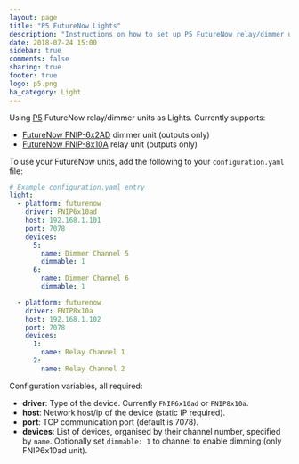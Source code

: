 ```yaml
---
layout: page
title: "P5 FutureNow Lights"
description: "Instructions on how to set up P5 FutureNow relay/dimmer units as lights within Home Assistant."
date: 2018-07-24 15:00
sidebar: true
comments: false
sharing: true
footer: true
logo: p5.png
ha_category: Light
---
```


Using [P5](http://www.p5.hu) FutureNow relay/dimmer units as Lights. Currently supports: 
* [FutureNow FNIP-6x2AD](http://www.p5.hu/index.php/products/ethernet-modules/265-fnip-6x2ad) dimmer unit (outputs only)
* [FutureNow FNIP-8x10A](http://www.p5.hu/index.php/products/ethernet-modules/263-fnip-8x10a) relay unit (outputs only)

To use your FutureNow units, add the following to your `configuration.yaml` file:

```yaml
# Example configuration.yaml entry
light:
  - platform: futurenow
    driver: FNIP6x10ad
    host: 192.168.1.101
    port: 7078
    devices:
      5:
        name: Dimmer Channel 5
        dimmable: 1
      6:
        name: Dimmer Channel 6
        dimmable: 1

  - platform: futurenow
    driver: FNIP8x10a
    host: 192.168.1.102
    port: 7078
    devices:
      1:
        name: Relay Channel 1
      2:
        name: Relay Channel 2
```

Configuration variables, all required:

- **driver**: Type of the device. Currently `FNIP6x10ad` or `FNIP8x10a`.
- **host**: Network host/ip of the device (static IP required).
- **port**: TCP communication port (default is 7078).
- **devices**: List of devices, organised by their channel number, specified by `name`. Optionally set `dimmable: 1` to channel to enable dimming (only FNIP6x10ad unit).

